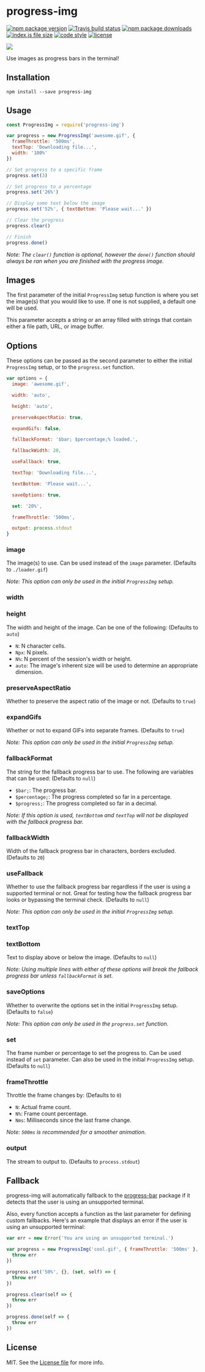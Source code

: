 # progress-img
[![npm package version](https://img.shields.io/npm/v/progress-img.svg?style=flat-square)](https://www.npmjs.com/package/progress-img) [![Travis build status](https://img.shields.io/travis/kodie/progress-img.svg?style=flat-square)](https://travis-ci.org/kodie/progress-img) [![npm package downloads](https://img.shields.io/npm/dt/progress-img.svg?style=flat-square)](https://www.npmjs.com/package/progress-img) [![index.js file size](https://img.shields.io/github/size/kodie/progress-img/index.js.svg?style=flat-square)](index.js) [![code style](https://img.shields.io/badge/code_style-standard-yellow.svg?style=flat-square)](https://github.com/standard/standard) [![license](https://img.shields.io/github/license/kodie/progress-img.svg?style=flat-square)](LICENSE.md)

![](/media/preview.gif?raw=true)

Use images as progress bars in the terminal!

## Installation
```shell
npm install --save progress-img
```

## Usage
```javascript
const ProgressImg = require('progress-img')

var progress = new ProgressImg('awesome.gif', {
  frameThrottle: '500ms',
  textTop: 'Downloading file...',
  width: '100%'
})

// Set progress to a specific frame
progress.set(3)

// Set progress to a percentage
progress.set('26%')

// Display some text below the image
progress.set('52%', { textBottom: 'Please wait...' })

// Clear the progress
progress.clear()

// Finish
progress.done()
```

*Note: The `clear()` function is optional, however the `done()` function should always be ran when you are finished with the progress image.*

## Images
The first parameter of the initial `ProgressImg` setup function is where you set the image(s) that you would like to use. If one is not supplied, a default one will be used.

This parameter accepts a string or an array filled with strings that contain either a file path, URL, or image buffer.

## Options
These options can be passed as the second parameter to either the initial `ProgressImg` setup, or to the `progress.set` function.

```javascript
var options = {
  image: 'awesome.gif',

  width: 'auto',

  height: 'auto',

  preserveAspectRatio: true,

  expandGifs: false,

  fallbackFormat: '$bar; $percentage;% loaded.',

  fallbackWidth: 20,

  useFallback: true,

  textTop: 'Downloading file...',

  textBottom: 'Please wait...',

  saveOptions: true,

  set: '20%',

  frameThrottle: '500ms',

  output: process.stdout
}
```

### image
The image(s) to use. Can be used instead of the `image` parameter. (Defaults to `./loader.gif`)

*Note: This option can only be used in the initial `ProgressImg` setup.*

### width
### height
The width and height of the image. Can be one of the following: (Defaults to `auto`)

* `N`: N character cells.
* `Npx`: N pixels.
* `N%`: N percent of the session's width or height.
* `auto`: The image's inherent size will be used to determine an appropriate dimension.

### preserveAspectRatio
Whether to preserve the aspect ratio of the image or not. (Defaults to `true`)

### expandGifs
Whether or not to expand GIFs into separate frames. (Defaults to `true`)

*Note: This option can only be used in the initial `ProgressImg` setup.*

### fallbackFormat
The string for the fallback progress bar to use. The following are variables that can be used: (Defaults to `null`)

* `$bar;`: The progress bar.
* `$percentage;`: The progress completed so far in a percentage.
* `$progress;`: The progress completed so far in a decimal.

*Note: If this option is used, `textBottom` and `textTop` will not be displayed with the fallback progress bar.*

### fallbackWidth
Width of the fallback progress bar in characters, borders excluded. (Defaults to `20`)

### useFallback
Whether to use the fallback progress bar regardless if the user is using a supported terminal or not. Great for testing how the fallback progress bar looks or bypassing the terminal check. (Defaults to `null`)

*Note: This option can only be used in the initial `ProgressImg` setup.*

### textTop
### textBottom
Text to display above or below the image. (Defaults to `null`)

*Note: Using multiple lines with either of these options will break the fallback progress bar unless `fallbackFormat` is set.*

### saveOptions
Whether to overwrite the options set in the initial `ProgressImg` setup. (Defaults to `false`)

*Note: This option can only be used in the `progress.set` function.*

### set
The frame number or percentage to set the progress to. Can be used instead of `set` parameter. Can also be used in the initial `ProgressImg` setup. (Defaults to `null`)

### frameThrottle
Throttle the frame changes by: (Defaults to `0`)

* `N`: Actual frame count.
* `N%`: Frame count percentage.
* `Nms`: Milliseconds since the last frame change.

*Note: `500ms` is recommended for a smoother animation.*

### output
The stream to output to. (Defaults to `process.stdout`)

## Fallback
progress-img will automatically fallback to the [progress-bar](https://www.npmjs.com/package/progress-bar) package if it detects that the user is using an unsupported terminal.

Also, every function accepts a function as the last parameter for defining custom fallbacks. Here's an example that displays an error if the user is using an unsupported terminal:

```javascript
var err = new Error('You are using an unsupported terminal.')

var progress = new ProgressImg('cool.gif', { frameThrottle: '500ms' }, self => {
  throw err
})

progress.set('50%', {}, (set, self) => {
  throw err
})

progress.clear(self => {
  throw err
})

progress.done(self => {
  throw err
})
```

## License
MIT. See the [License file](LICENSE.md) for more info.
